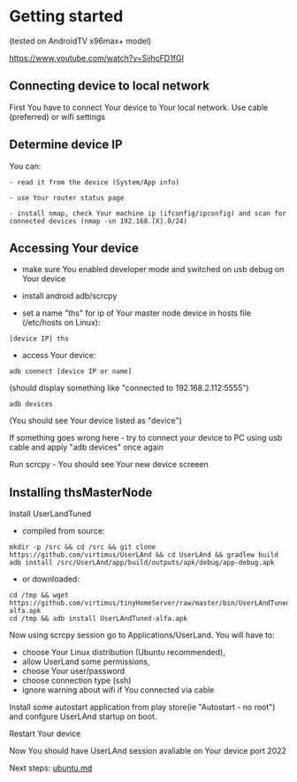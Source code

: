 # Getting started

(tested on AndroidTV x96max+ model)

https://www.youtube.com/watch?v=SiihcFD1fGI

## Connecting device to local network

First You have to connect Your device to Your local network. Use cable (preferred) or wifi settings

## Determine device IP

You can:

	- read it from the device (System/App info)
	
	- use Your router status page 
	
	- install nmap, check Your machine ip (ifconfig/ipconfig) and scan for connected devices (nmap -sn 192.168.[X].0/24)

## Accessing Your device

- make sure You enabled developer mode and switched on usb debug on Your device
	
- install android adb/scrcpy 

- set a name "ths" for ip of Your master node device in hosts file (/etc/hosts on Linux):

```
[device IP] ths
```

- access Your device:

```
adb connect [device IP or name]
```
(should display something like "connected to 192.168.2.112:5555")

```
adb devices
``` 
(You should see Your device listed as "device")

If something goes wrong here - try to connect your device to PC using usb cable and apply "adb devices" once again

Run scrcpy - You should see Your new device screeen

## Installing thsMasterNode

Install UserLandTuned 

- compiled from source:
```
mkdir -p /src && cd /src && git clone https://github.com/virtimus/UserLAnd && cd UserLAnd && gradlew build
adb install /src/UserLAnd/app/build/outputs/apk/debug/app-debug.apk 
```
- or downloaded:

```
cd /tmp && wget https://github.com/virtimus/tinyHomeServer/raw/master/bin/UserLAndTuned-alfa.apk
cd /tmp && adb install UserLAndTuned-alfa.apk
```

Now using scrcpy session go to Applications/UserLand.
You will have to:
- choose Your Linux distribution (Ubuntu recommended),
- allow UserLand some permissions, 
- choose Your user/password
- choose connection type (ssh)
- ignore warning about wifi if You connected via cable

Install some autostart application from play store(ie "Autostart - no root")  and confgure UserLAnd startup on boot.

Restart Your device

Now You should have UserLAnd session avaliable on Your device port 2022


Next steps: [ubuntu.md](ubuntu.md)





